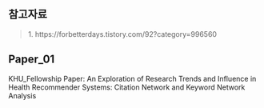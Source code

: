 ## 참고자료
<blockquote>
1. https://forbetterdays.tistory.com/92?category=996560 </br>


</blockquote>

## Paper_01
KHU_Fellowship Paper: An Exploration of Research Trends and Influence in Health Recommender Systems: Citation Network and Keyword Network Analysis
